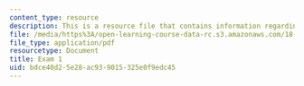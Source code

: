 ```yaml
---
content_type: resource
description: This is a resource file that contains information regarding exam 1.
file: /media/https%3A/open-learning-course-data-rc.s3.amazonaws.com/18-05-introduction-to-probability-and-statistics-spring-2014/bdce40d25e28ac939015325e0f9edc45_MIT18_05S14_Exam1.pdf
file_type: application/pdf
resourcetype: Document
title: Exam 1
uid: bdce40d2-5e28-ac93-9015-325e0f9edc45
---
```

